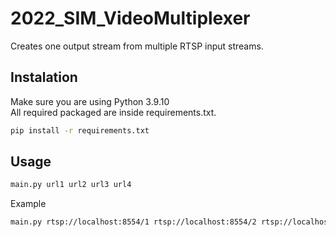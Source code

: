 # 2022_SIM_VideoMultiplexer

Creates one output stream from multiple RTSP input streams.

## Instalation

Make sure you are using Python 3.9.10 \
All required packaged are inside requirements.txt. 

```bash
pip install -r requirements.txt
```

## Usage

```bash
main.py url1 url2 url3 url4
```

Example

```bash
main.py rtsp://localhost:8554/1 rtsp://localhost:8554/2 rtsp://localhost:8554/3 rtsp://localhost:8554/4
```

